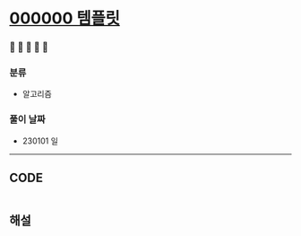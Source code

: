# [000000 템플릿](https://www.acmicpc.net)

### 🥉 🥈 🥇 💍 💎

### 분류

- 알고리즘

### 풀이 날짜

- 230101 일

---

## CODE

```python

```

## 해설
